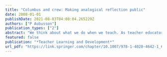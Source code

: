 ```yaml
---
title: "Columbus and crew: Making analogical reflection public"
date: 2008-01-01
publishDate: 2021-08-03T04:08:04.265229Z
authors: ["P Aubusson"]
publication_types: ["2"]
abstract: "We think about what we do when we teach. As teacher educators we sometimes share this professional thinking with students in the hope that, by privileging them with access to our reflection, we and they might learn. This is achieved in two ways: first, by providing role …"
featured: false
publication: "*Teacher Learning and Development*"
url_pdf: "https://link.springer.com/chapter/10.1007/978-1-4020-4642-1_6"
---
```


